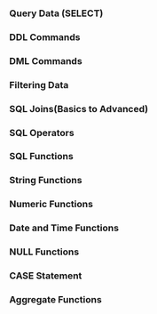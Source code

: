 ### Query Data (SELECT)  
### DDL Commands 
### DML Commands 
### Filtering Data
### SQL Joins(Basics to Advanced)
### SQL Operators
### SQL Functions
### String Functions
### Numeric Functions
### Date and Time Functions
### NULL Functions
### CASE Statement
### Aggregate Functions
